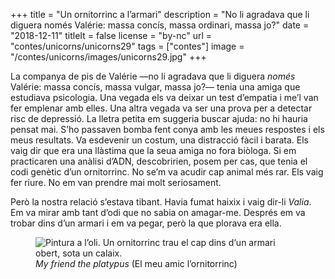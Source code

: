 +++
title = "Un ornitorrinc a l’armari"
description = "No li agradava que li diguera només Valérie: massa concís, massa ordinari, massa jo?"
date = "2018-12-11"
titleIt = false
license = "by-nc"
url = "contes/unicorns/unicorns29"
tags = ["contes"]
image = "/contes/unicorns/images/unicorns29.jpg"
+++

La companya de pis de Valérie —no li agradava que li diguera *només* Valérie: massa concís, massa vulgar, massa jo?— tenia una amiga que estudiava psicologia. Una vegada els va deixar un test d’empatia i me’l van fer emplenar amb elles. Una altra vegada va ser una prova per a detectar risc de depressió. La lletra petita em suggeria buscar ajuda: no hi hauria pensat mai. S’ho passaven bomba fent conya amb les meues respostes i els meus resultats. Va esdevenir un costum, una distracció fàcil i barata. Els vaig dir que era una llàstima que la seua amiga no fora biòloga. Si em practicaren una anàlisi d’ADN, descobririen, posem per cas, que tenia el codi genètic d’un ornitorrinc. No se’m va acudir cap animal més rar. Els vaig fer riure. No em van prendre mai molt seriosament.

Però la nostra relació s’estava tibant. Havia fumat haixix i vaig dir-li *Valia*. Em va mirar amb tant d’odi que no sabia on amagar-me. Després em va trobar dins d’un armari i em va pegar, però la que plorava era ella.

<figure class="illustration"><img src="/contes/unicorns/images/unicorns29.jpg" alt="Pintura a l’oli. Un ornitorrinc trau el cap dins d‘un armari obert, sota un calaix."><figcaption><em>My friend the platypus</em> (El meu amic l’ornitorrinc)</figcaption></figure>

